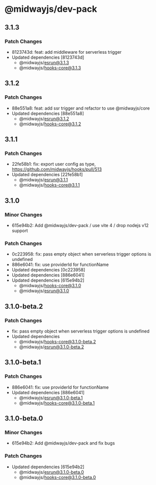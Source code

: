 # @midwayjs/dev-pack

## 3.1.3

### Patch Changes

- 8123743d: feat: add middleware for serverless trigger
- Updated dependencies [8123743d]
  - @midwayjs/esrun@3.1.3
  - @midwayjs/hooks-core@3.1.3

## 3.1.2

### Patch Changes

- 88e551a8: feat: add ssr trigger and refactor to use @midwayjs/core
- Updated dependencies [88e551a8]
  - @midwayjs/esrun@3.1.2
  - @midwayjs/hooks-core@3.1.2

## 3.1.1

### Patch Changes

- 22fe58b1: fix: export user config as type, https://github.com/midwayjs/hooks/pull/513
- Updated dependencies [22fe58b1]
  - @midwayjs/esrun@3.1.1
  - @midwayjs/hooks-core@3.1.1

## 3.1.0

### Minor Changes

- 615e94b2: Add @midwayjs/dev-pack / use vite 4 / drop nodejs v12 support

### Patch Changes

- 0c223958: fix: pass empty object when serverless trigger options is undefined
- 886e6041: fix: use providerId for functionName
- Updated dependencies [0c223958]
- Updated dependencies [886e6041]
- Updated dependencies [615e94b2]
  - @midwayjs/hooks-core@3.1.0
  - @midwayjs/esrun@3.1.0

## 3.1.0-beta.2

### Patch Changes

- fix: pass empty object when serverless trigger options is undefined
- Updated dependencies
  - @midwayjs/hooks-core@3.1.0-beta.2
  - @midwayjs/esrun@3.1.0-beta.2

## 3.1.0-beta.1

### Patch Changes

- 886e6041: fix: use providerId for functionName
- Updated dependencies [886e6041]
  - @midwayjs/esrun@3.1.0-beta.1
  - @midwayjs/hooks-core@3.1.0-beta.1

## 3.1.0-beta.0

### Minor Changes

- 615e94b2: Add @midwayjs/dev-pack and fix bugs

### Patch Changes

- Updated dependencies [615e94b2]
  - @midwayjs/esrun@3.1.0-beta.0
  - @midwayjs/hooks-core@3.1.0-beta.0
